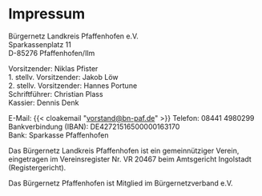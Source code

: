 # Impressum

Bürgernetz Landkreis Pfaffenhofen e.V.  
Sparkassenplatz 11  
D-85276 Pfaffenhofen/Ilm

Vorsitzender: Niklas Pfister  
1\. stellv. Vorsitzender: Jakob Löw  
2\. stellv. Vorsitzender: Hannes Portune  
Schriftführer: Christian Plass  
Kassier: Dennis Denk

E-Mail: {{< cloakemail "vorstand@bn-paf.de" >}}
Telefon: 08441 4980299  
Bankverbindung (IBAN): DE42721516500000163170  
Bank: Sparkasse Pfaffenhofen

Das Bürgernetz Landkreis Pfaffenhofen ist ein gemeinnütziger Verein, eingetragen im Vereinsregister Nr. VR 20467 
beim Amtsgericht Ingolstadt (Registergericht).

Das Bürgernetz Pfaffenhofen ist Mitglied im Bürgernetzverband e.V.

